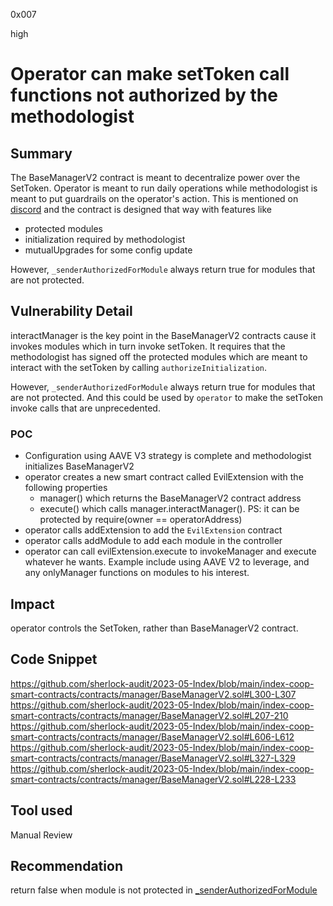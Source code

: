 0x007

high

# Operator can make setToken call functions not authorized by the methodologist

## Summary
The BaseManagerV2 contract is meant to decentralize power over the SetToken. Operator is meant to run daily operations while methodologist is meant to put guardrails on the operator's action. This is mentioned on [discord](https://discord.com/channels/812037309376495636/1109133391904915557/1111458670199447603) and the contract is designed that way with features like
* protected modules
* initialization required by methodologist
* mutualUpgrades for some config update

However, `_senderAuthorizedForModule` always return true for modules that are not protected.

## Vulnerability Detail
interactManager is the key point in the BaseManagerV2 contracts cause it invokes modules which in turn invoke setToken. It requires that the methodologist has signed off the protected modules which are meant to interact with the setToken by calling `authorizeInitialization`.

However, `_senderAuthorizedForModule` always return true for modules that are not protected. And this could be used by `operator` to make the setToken invoke calls that are unprecedented.

### POC
* Configuration using AAVE V3 strategy is complete and methodologist initializes BaseManagerV2
* operator creates a new smart contract called EvilExtension with the following properties
    * manager() which returns the BaseManagerV2 contract address
    * execute() which calls manager.interactManager(). PS: it can be protected by require(owner == operatorAddress)
* operator calls addExtension to add the `EvilExtension` contract
* operator calls addModule to add each module in the controller
* operator can call evilExtension.execute to invokeManager and execute whatever he wants. Example include using AAVE V2 to leverage, and any onlyManager functions on modules to his interest.

## Impact
operator controls the SetToken, rather than BaseManagerV2 contract.

## Code Snippet
https://github.com/sherlock-audit/2023-05-Index/blob/main/index-coop-smart-contracts/contracts/manager/BaseManagerV2.sol#L300-L307
https://github.com/sherlock-audit/2023-05-Index/blob/main/index-coop-smart-contracts/contracts/manager/BaseManagerV2.sol#L207-210
https://github.com/sherlock-audit/2023-05-Index/blob/main/index-coop-smart-contracts/contracts/manager/BaseManagerV2.sol#L606-L612
https://github.com/sherlock-audit/2023-05-Index/blob/main/index-coop-smart-contracts/contracts/manager/BaseManagerV2.sol#L327-L329
https://github.com/sherlock-audit/2023-05-Index/blob/main/index-coop-smart-contracts/contracts/manager/BaseManagerV2.sol#L228-L233

## Tool used

Manual Review

## Recommendation
return false when module is not protected in [_senderAuthorizedForModule](https://github.com/sherlock-audit/2023-05-Index/blob/main/index-coop-smart-contracts/contracts/manager/BaseManagerV2.sol#L611)
